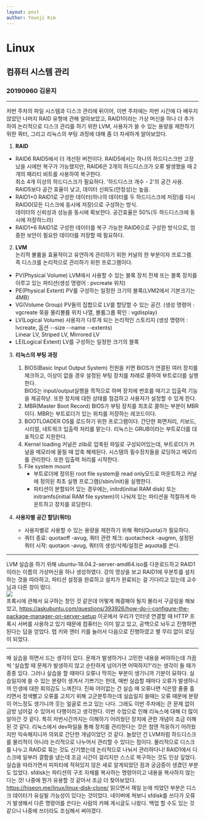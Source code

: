 ```yaml
---
layout: post
author: Younji Kim
---
```

# Linux
## 컴퓨터 시스템 관리
### 20190960 김윤지

_ _ _

저번 주차의 파일 시스템과 디스크 관리에 뒤이어, 이번 주차에는 저번 시간에 다 배우지 않았던 나머지 RAID 유형에 관해 알아보았고, RAID1이라는 가상 머신을 하나 더 추가하여 논리적으로 디스크 관리를 하기 위한 LVM, 사용자가 쓸 수 있는 용량을 제한하기 위한 쿼터, 그리고 리눅스의 부팅 과정에 대해 좀 더 자세하게 알아보았다.       
          
1. **RAID**
 - RAID6
    RAID5에서 더 개선된 버전이다. RAID5에서는 하나의 하드디스크만 고장났을 시에만 복구가 가능했지만, RAID6은 2개의 하드디스크가 오류 발생했을 때 2개의 패리티 비트를 사용하여 복구한다.          
    최소 4개 이상의 하드디스크가 필요하다. '하드디스크 개수 - 2'의 공간 사용.          
    RAID5보다 공간 효율이 낮고, 데이터 신뢰도(안정성)는 높음.           
 - RAID1+0
    RAID1로 구성한 데이터(하나의 데이터를 두 하드디스크에 저장)를 다시 RAID0(모든 디스크에 동시에 저장)으로 구성하는 방식.        
    데이터의 신뢰성과 성능을 동시에 확보한다. 공간효율은 50%(두 하드디스크에 동시에 저장하느라)          
 - RAID1+6
    RAID1로 구성한 데이터를 복구 가능한 RAID6으로 구성한 방식으로, 엄중한 보안이 필요한 데이터를 저장할 때 필요하다.         
     
2. **LVM**          
    논리적 볼륨을 효율적이고 유연하게 관리하기 위한 커널의 한 부분이자 프로그램. 즉 디스크를 논리적으로 관리하기 위한 프로그램이다.
 - PV(Physical Volume)
   LVM에서 사용할 수 있는 블록 장치 전체 또는 블록 장치를 이루고 있는 파티션(생성 명령어 : pvcreate 위치)
 - PE(Physical Extent)
    PV를 구성하는 일정한 크기의 블록(LVM2에서 기본크기는 4MB)
 - VG(Volume Group)
   PV들의 집합으로 LV를 할당할 수 있는 공간. (생성 명령어 : vgcreate 묶을 물리볼륨 위치 나열, 볼륨그룹 확인 : vgdisplay)
 - LV(Logical Volume)
    사용자가 다루게 되는 논리적인 스토리지 (생성 명령어 : lvcreate, 옵션 --size --name --extents)        
    Linear LV, Striped LV, Mirrored LV        
 - LE(Logical Extent)
   LV를 구성하는 일정한 크기의 블록
           
3. **리눅스의 부팅 과정**
    1. BIOS(Basic Input Output System)
        전원을 키면 BIOS가 연결된 여러 장치를 체크하고, 이상이 없을 경우 설정된 부팅 장치를 차례로 콜하여 부트로더를 실행한다.         
        BIOS는 input/output실행을 목적으로 하며 장치에 번호를 매기고 입출력 기능을 제공하낟. 또한 장치에 대한 상태를 점검하고 사용자가 설정할 수 있게 한다.      
    2. MBR(Master Boot Record)
        BIOS가 부팅 장치를 최초로 콜하는 부분이 MBR이다. MBR는 부트로더가 있는 위치를 저장하는 레코드이다.
    3. BOOTLOADER
        OS를 로드하기 위한 프로그램이다. 간단한 화면처리, 키보드, 시리얼, 네트워크 입출력 처리를 맡는다. 리눅스는 GRUB이라는 부트로더를 대표적으로 지원한다.
    4. Kernel loading
        커널은 zlib로 압축된 파일로 구성되어있는데, 부트로더가 커널을 메모리에 올릴 때 압축 해제된다. 시스템의 필수장치들을 로딩하고 메모리를 관리한다. 또한 입출력 처리를 시작한다.
    5. File system mount
        - 부트로더에 정의된 root file system을 read only모드로 마운트하고 커널에 정의된 최초 실행 프로그램(/sbin/init)을 실행한다.
        - 파티션이 분할되어 있는 경우에는, initrd(initial RAM disk) 또는 initramfs(initial RAM file system)이 나눠져 있는 파티션을 적절하게 마운트하고 장치를 로딩한다.
        
4. **사용자별 공간 할당(쿼터)**
    - 사용자별로 사용할 수 있는 용량을 제한하기 위해 쿼터(Quota)가 필요하다. 
    - 쿼터 종료: quotaoff -avug, 쿼터 관련 체크: quotacheck -augmn, 설정된 쿼터 시작: quotaon -avug, 쿼터의 생성/삭제/설정은 aquota를 쓴다.

_ _ _

LVM 실습을 하기 위해 ubuntu-18.04.2-server-amd64.iso를 다운로드하고 RAID1이라는 이름의 가상머신을 하나 생성하였다. 강의 영상을 보고 RAID1에 우분투를 설치하는 것을 따라하고, 파티션 설정을 완료하고 설치가 완료되는 걸 기다리고 있는데 교수님과 다른 창이 떴다.      
![](https://github.com/objectio/objectio.github/blob/master/images/6-e1.JPG?raw=true)       
프록시에 관해서 요구하는 창인 것 같은데 어떻게 해결해야 될지 몰라서 구글링을 해보았고, <https://askubuntu.com/questions/393926/how-do-i-configure-the-package-manager-on-server-setup> 이곳에서 우리가 인터넷 연결할 때 HTTP 프록시 서버를 사용하고 있기 때문에 컴퓨터는 이미 알고 있고, 공백으로 놔두고 진행하면 된다는 답을 얻었다. 탭 키와 엔터 키를 눌러서 다음으로 진행하였고 별 무리 없이 로딩이 되었다.        

_ _ _

매 실습을 하면서 드는 생각이 있다. 문제가 발생하거나 고민한 내용을 써야하는데 가끔씩 '실습할 때 문제가 발생하지 않고 순탄하게 넘어가면 어떡하지?'라는 생각이 들 때가 종종 있다. 그러나 실습을 할 때마다 오류나 막히는 부분이 생기니까 기분이 묘하다. 실습일지에 쓸 수 있는 분량이 생겨서 기쁘기는 한데, 매번 실습할 때마다 오류가 발생하니까 인생에 대한 회의감도 느껴진다. 진짜 어이없는 건 실습 때 오류나면 식은땀 줄줄 흘리면서 정색빨고 오류를 고치기 위해 고군분투하는데 실습일지 쓸때는 오류 때문에 분량이 어느정도 생기니까 웃는 얼굴로 쓰고 있는 나다. 그래도 이번 주차에는 큰 문제 없이 금방 넘어갈 수 있어서 다행이라고 생각한다. 이번 수업으로 인해 리눅스에 대해 더 많이 알아간 것 같다. 특히 저번시간까지는 이해하기 어려웠던 장치에 관한 개념이 조금 이해된 것 같다. 리눅스에서 dev파일을 통해 장치를 관리한다는 것은 첨엔 적응하기 어려웠지만 익숙해지니까 의외로 간단한 개념이었던 것 같다. 놀랐던 건 LVM처럼 하드디스크를 물리적이 아니라 논리적으로 나누어서 관리할 수 있다는 점이다. 물리적으로 디스크를 나누고 RAID로 묶는 것도 신기했는데 논리적으로 나눠서 관리하다니! RAID1에서 디스크에 일부러 결함을 냈는데 조금 시간이 걸리지만 스스로 복구하는 것도 인상 깊었다. 실습을 따라가면서 피피티에 적혀있지 않은 새로 알게되었던 점과 궁금증이 생겼던 부분도 있었다. sfdisk는 파티션의 구조 자체를 복사하는 명령어이고 내용을 복사하지 않는다는 것! 나중에 뭔가 유용할 것 같아서 조금 더 찾아보았다. <https://hiseon.me/linux/linux-disk-clone/> 읽으면서 제일 눈에 띄었던 부분은 디스크 데이터가 유실될 가능성이 있다는 것이었다. 네이버에 쳐보니 sfdisk를 쓰다가 오류가 발생해서 다른 명령어를 쓴다는 사람의 카페 게시글도 나왔다. 백업 할 수도 있는 것 같으니 나중에 쓰더라도 조심해서 써야겠다. 